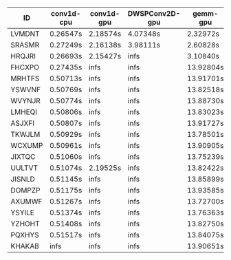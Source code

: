 |ID|conv1d-cpu|conv1d-gpu|DWSPConv2D-gpu|gemm-gpu|avg|
|-|-|-|-|-|-|
|LVMDNT|0.26547s|2.18574s|4.07348s|2.32972s|2.21360s|
|SRASMR|0.27249s|2.16138s|3.98111s|2.60828s|2.25582s|
|HRQJRI|0.26693s|2.15427s|infs|3.10840s|infs|
|FHCXPO|0.27435s|infs|infs|13.92804s|infs|
|MRHTFS|0.50713s|infs|infs|13.91701s|infs|
|YSWVNF|0.50769s|infs|infs|13.82518s|infs|
|WVYNJR|0.50774s|infs|infs|13.88730s|infs|
|LMHEQI|0.50806s|infs|infs|13.83023s|infs|
|ASJXFI|0.50807s|infs|infs|13.91727s|infs|
|TKWJLM|0.50929s|infs|infs|13.78501s|infs|
|WCXUMP|0.50961s|infs|infs|13.90905s|infs|
|JIXTQC|0.51060s|infs|infs|13.75239s|infs|
|UULTVT|0.51074s|2.19525s|infs|13.82422s|infs|
|JISNLD|0.51145s|infs|infs|13.85899s|infs|
|DOMPZP|0.51175s|infs|infs|13.93585s|infs|
|AXUMWF|0.51267s|infs|infs|13.72700s|infs|
|YSYILE|0.51374s|infs|infs|13.76363s|infs|
|YZHOHT|0.51408s|infs|infs|13.82750s|infs|
|PQXHYS|0.51517s|infs|infs|13.84075s|infs|
|KHAKAB|infs|infs|infs|13.90651s|infs|
